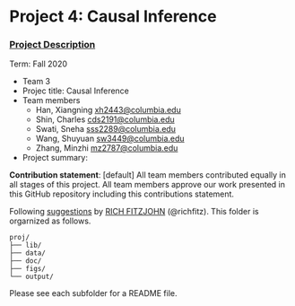 # Project 4: Causal Inference

### [Project Description](doc/project4_desc.md)

Term: Fall 2020

+ Team 3
+ Projec title: Causal Inference
+ Team members
	+ Han, Xiangning xh2443@columbia.edu
	+ Shin, Charles cds2191@columbia.edu
	+ Swati, Sneha sss2289@columbia.edu
	+ Wang, Shuyuan sw3449@columbia.edu
	+ Zhang, Minzhi mz2787@columbia.edu
+ Project summary: 

	
**Contribution statement**: [default] All team members contributed equally in all stages of this project. All team members approve our work presented in this GitHub repository including this contributions statement. 

Following [suggestions](http://nicercode.github.io/blog/2013-04-05-projects/) by [RICH FITZJOHN](http://nicercode.github.io/about/#Team) (@richfitz). This folder is orgarnized as follows.

```
proj/
├── lib/
├── data/
├── doc/
├── figs/
└── output/
```

Please see each subfolder for a README file.
